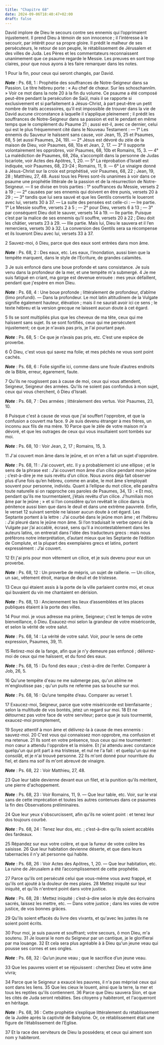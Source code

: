 ```yaml
---
title: "Chapitre 68"
date: 2024-09-06T18:40:47+02:00
draft: false
---
```



David implore de Dieu le secours contre ses ennemis qui l’opprimaient injustement.
Il prend Dieu à témoin de son innocence ; il l’intéresse à le secourir, par intérêt pour sa propre gloire.
Il prédit le malheur de ses persécuteurs, le retour de son peuple, le rétablissement de Jérusalem et des villes de Juda.
Les Pères et les commentateurs reconnaissent unanimement que ce psaume regarde le Messie.
Les preuves en sont trop claires, pour que nous ayons à les faire remarquer dans les notes.


1 Pour la fin, pour ceux qui seront changés, par David.

***Note*** :  Ps. 68, 1 : Prophétie des souffrances de Notre-Seigneur dans sa Passion. Le titre hébreu porte : « Au chef de chœur. Sur les schoschannîm. » Voir ce mot dans la note 20 à la fin du volume. Ce psaume a été composé peut-être pendant la persécution de Saül, mais il se rapporte si exclusivement et si parfaitement à Jésus-Christ, à part peut-être un petit nombre de traits accessoires, qu’il est impossible de trouver dans la vie de David aucune circonstance à laquelle il s’applique pleinement ; il prédit les souffrances de Notre-Seigneur dans sa passion et est le pendant en même temps que le complément du Psaume 21 ; aussi est-il, avec ce dernier, celui qui est le plus fréquemment cité dans le Nouveau Testament : ― 1° Les ennemis du Sauveur le haïssent sans cause, voir Jean, 15, 25 et Psaumes, 68, 5 (et aussi Psaumes, 24, 19). ― 2° Jésus est dévoré du zèle de la maison de Dieu, voir Psaumes, 68, 10a et Jean, 2, 17. ― 3° Il supporte volontairement les opprobres, voir Psaumes, 68, 10b et Romains, 15, 3. ― 4° La
malédiction de Psaumes, 68, 26a, s’accomplit dans la personne de Judas Iscariote, voir Actes des Apôtres, 1, 20. ― 5° La réprobation d’Israël est indiquée, voir Psaumes, 68, 23-24 ; Romains, 11, 9. ― 6° Le vinaigre donné à Jésus-Christ sur la croix est prophétisé, voir Psaumes, 68, 22 ; Jean, 19, 28 ; Matthieu, 27, 48. Aussi tous les Pères sont-ils unanimes à voir dans ce psaume une prophétie littérale de la passion et de la résurrection de Notre-Seigneur. ― Il se divise en trois parties : 1° souffrances du Messie, versets 2 à 19 ; ― 2° causées par ses ennemis qui doivent en être punis, versets 20 à 29 ; ― 3° tandis que lui sera sauvé et que les Gentils convertis le loueront avec lui, versets 30 à 37. ― La suite des pensées est celle-ci : ― Ire partie. 1° Le Messie souffre, versets 2 à 5 ; ― 2° pour Dieu, versets 6 à 13 ; ― 3° par conséquent Dieu doit le sauver, versets 14 à 19. ― IIe partie. Puisque c’est par la malice de ses ennemis qu’il souffre, versets 20 à 22 ; Dieu doit les châtier, versets 23 à 29. ―
IIIe partie. Mais lui, Dieu le sauvera et il l’en remerciera, versets 30 à 32. La conversion des Gentils sera sa récompense et ils loueront Dieu avec lui, versets 33 à 37.


2 Sauvez-moi, ô Dieu, parce que des eaux sont entrées dans mon âme.

***Note*** :  Ps. 68, 2 : Des eaux, etc. Les eaux, l’inondation, aussi bien que la tempête marquent, dans le style de l’Ecriture, de grandes calamités.

3 Je suis enfoncé dans une boue profonde et sans consistance. Je suis venu dans la profondeur de la mer, et une tempête m'a submergé. 4 Je me suis fatigué en criant, ma gorge est devenue enrouée : mes yeux défaillent, pendant que j'espère en mon Dieu.

***Note*** :  Ps. 68, 4 : Une boue profonde ; littéralement de profondeur, d’abîme (limo profundi). ― Dans la profondeur. Le mot latin altitudinem de la Vulgate signifie également hauteur, élévation ; mais il ne saurait avoir ici ce sens ; le texte hébreu et la version grecque ne laissent aucun doute à cet égard.


5 Ils se sont multipliés plus que les cheveux de ma tête, ceux qui me haïssent sans sujet. Ils se sont fortifiés, ceux qui me persécutent injustement; ce que je n'avais pas pris, je l'ai pourtant payé.

***Note*** :  Ps. 68, 5 : Ce que je n’avais pas pris, etc. C’est une espèce de proverbe.

6 Ô Dieu, c'est vous qui savez ma folie; et mes péchés ne vous sont point cachés.

***Note*** :  Ps. 68, 6 : Folie signifie ici, comme dans une foule d’autres endroits de la Bible, erreur, égarement, faute.

7 Qu'ils ne rougissent pas à cause de moi, ceux qui vous attendent, Seigneur, Seigneur des armées. Qu'ils ne soient pas confondus à mon sujet, ceux qui vous cherchent, ô Dieu d'Israël.

***Note*** :  Ps. 68, 7 : Des armées ; littéralement des vertus. Voir Psaumes, 23, 10.


8 Puisque c'est à cause de vous que j'ai souffert l'opprobre, et que la confusion a couvert ma face. 9 Je suis devenu étranger à mes frères, un inconnu aux fils de ma mère. 10 Parce que le zèle de votre maison m'a dévoré, et que les outrages de ceux qui vous insultaient sont tombés sur moi.

***Note*** :  Ps. 68, 10 : Voir Jean, 2, 17 ; Romains, 15, 3.

11 J'ai couvert mon âme dans le jeûne, et on m'en a fait un sujet d'opprobre.

***Note*** :  Ps. 68, 11 : J’ai couvert, etc. Il y a probablement ici une ellipse ; et le sens de la phrase est : J’ai couvert mon âme d’un cilice pendant mon jeûne ; c’est-à-dire je me suis revêtu d’un cilice. Nous avons déjà fait observer plus d’une fois qu’en hébreu, comme en arabe, le mot âme s’employait souvent pour personne, individu. Quant à l’ellipse du mot cilice, elle paraîtra toute naturelle si on rapproche ces paroles de Psaumes, 34, 13 : « Et moi, pendant qu’ils me tourmentaient, j’étais revêtu d’un cilice. J’humiliais mon âme par le jeûne ; » et si l’on considère qu’on revêtait le cilice dans la pénitence aussi bien que dans le deuil et dans une extrême pauvreté. Enfin, le verset 12 suivant semble ne laisser aucun doute à cet égard. Les Septante portent à la lettre : J’ai courbé dans le jeûne mon âme ; et l’hébreu : J’ai pleuré dans le jeûne mon âme. Si l’on traduisait le verbe operui de la Vulgate par j’ai accablé, écrasé, sens qu’il a incontestablement dans les auteurs latins, on entrerait dans l’idée
des traducteurs grecs : mais nous préférons notre interprétation, d’autant mieux que les Septante de l’édition de Complute, et la plupart des exemplaires grecs et latins, portent expressément : J’ai couvert.

12 Et j'ai pris pour mon vêtement un cilice, et je suis devenu pour eux un proverbe.

***Note*** :  Ps. 68, 12 : Un proverbe de mépris, un sujet de raillerie. ― Un cilice, un sac, vêtement étroit, marque de deuil et de tristesse.

13 Ceux qui étaient assis à la porte de la ville parlaient contre moi, et ceux qui buvaient du vin me chantaient en dérision.

***Note*** :  Ps. 68, 13 : Anciennement les lieux d’assemblées et les places publiques étaient à la porte des villes.


14 Pour moi. je vous adresse ma prière, Seigneur; c'est le temps de votre bienveillance, ô Dieu. Exaucez-moi selon la grandeur de votre miséricorde, et selon la vérité de votre salut.

***Note*** :  Ps. 68, 14 : La vérité de votre salut. Voir, pour le sens de cette expression, Psaumes, 39, 11.

15 Retirez-moi de la fange, afin que je n'y demeure pas enfoncé ; délivrez-moi de ceux qui me haïssent, et du fond des eaux.

***Note*** :  Ps. 68, 15 : Du fond des eaux ; c’est-à-dire de l’enfer. Comparer à Job, 26, 5.

16 Qu'une tempête d'eau ne me submerge pas, qu'un abîme ne m'engloutisse pas ; qu'un puits ne referme pas sa bouche sur moi.

***Note*** :  Ps. 68, 16 : Qu’une tempête d’eau. Comparer au verset 1.

17 Exaucez-moi, Seigneur, parce que votre miséricorde est bienfaisante ; selon la multitude de vos bontés, jetez un regard sur moi. 18 Et ne détournez pas votre face de votre serviteur; parce que je suis tourmenté, exaucez-moi promptement,


19 Soyez attentif à mon âme et délivrez-la à cause de mes ennemis : sauvez-moi. 20 C'est vous qui connaissez mon opprobre, ma confusion et ma retenue. 21 Ils sont en votre présence, tous ceux qui me tourmentent : mon cœur a attendu l'opprobre et la misère. Et j'ai attendu avec constance quelqu'un qui prit part à ma tristesse, et nul ne l'a fait : et quelqu'un qui me consolât, et je n'ai trouvé personne. 22 Ils m'ont donné pour nourriture du fiel, et dans ma soif ils m'ont abreuvé de vinaigre.

***Note*** :  Ps. 68, 22 : Voir Matthieu, 27, 48.


23 Que leur table devienne devant eux un filet, et la punition qu'ils méritent, une pierre d'achoppement.

***Note*** :  Ps. 68, 23 : Voir Romains, 11, 9. ― Que leur table, etc. Voir, sur le vrai sans de cette imprécation et toutes les autres contenues dans ce psaumes la fin des Observations préliminaires.

24 Que leur yeux s'obscurcissent, afin qu'ils ne voient point : et tenez leur dos toujours courbé.

***Note*** :  Ps. 68, 24 : Tenez leur dos, etc. ; c’est-à-dire qu’ils soient accablés des fardeaux.

25 Répandez sur eux votre colère, et que la fureur de votre colère les saisisse. 26 Que leur habitation devienne déserte, et que dans leurs tabernacles il n'y ait personne qui habite.

***Note*** :  Ps. 68, 26 : Voir Actes des Apôtres, 1, 20. ― Que leur habitation, etc. La ruine de Jérusalem a été l’accomplissement de cette prophétie.

27 Parce qu'ils ont persécuté celui que vous-même vous avez frappé, et qu'ils ont ajouté à la douleur de mes plaies. 28 Mettez iniquité sur leur iniquité, et qu'ils n'entrent point dans votre justice.

***Note*** :  Ps. 68, 28 : Mettez iniquité ; c’est-à-dire selon le style des écrivains sacrés, laissez les mettre, etc. ― Dans votre justice ; dans les voies de votre justice, de vos bonnes grâces.

29 Qu'ils soient effacés du livre des vivants, et qu'avec les justes ils ne soient point écrits.


30 Pour moi, je suis pauvre et souffrant; votre secours, ô mon Dieu, m'a soutenu. 31 Je louerai le nom du Seigneur par un cantique, je le glorifierai par ma louange. 32 Et cela sera plus agréable à à Dieu qu'un jeune veau qui pousse ses cornes et ses ongles.

***Note*** :  Ps. 68, 32 : Qu’un jeune veau ; que le sacrifice d’un jeune veau.

33 Que les pauvres voient et se réjouissent : cherchez Dieu et votre âme vivra;


34 Parce que le Seigneur a exaucé les pauvres, il n'a pas méprisé ceux qui sont dans les liens. 35 Que les cieux le louent, ainsi que la terre, la mer et tous les reptiles qu'ils contiennent. 36 Parce que Dieu sauvera Sion, et que les cités de Juda seront rebâties. Ses citoyens y habiteront, et l'acquerront en héritage.

***Note*** :  Ps. 68, 36 : Cette prophétie s’explique littéralement du rétablissement de la Judée après la captivité de Babylone. Or, ce rétablissement était une figure de l’établissement de l’Eglise.

37 Et la race des serviteurs de Dieu la possédera; et ceux qui aiment son nom y habiteront.

